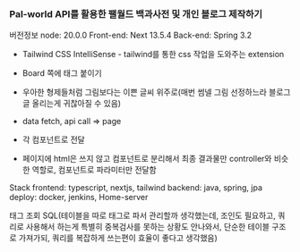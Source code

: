 ### Pal-world API를 활용한 팰월드 백과사전 및 개인 블로그 제작하기

버전정보
node: 20.0.0
Front-end: Next 13.5.4
Back-end: Spring 3.2

- Tailwind CSS IntelliSense - tailwind를 통한 css 작업을 도와주는 extension

- Board 쪽에 태그 붙이기
- 우아한 형제들처럼 그림보다는 이쁜 글씨 위주로(매번 썸넬 그림 선정하느라 블로그 글 올리는게 귀찮아질 수 있음)

- data fetch, api call => page
- 각 컴포넌트로 전달
- 페이지에 html은 쓰지 않고 컴포넌트로 분리해서 최종 결과물만 controller와 비슷한 역할로, 컴포넌트로 파라미터만 전달함

Stack
frontend: typescript, nextjs, tailwind
backend: java, spring, jpa
deploy: docker, jenkins, Home-server

태그 조회 SQL(테이블을 따로 태그로 파서 관리할까 생각했는데, 조인도 필요하고, 쿼리로 사용해서 하는게 특별히 중복검사를 못하는 상황도 안나와서, 단순한 테이블 구조로 가져가되, 쿼리를 복잡하게 쓰는편이 효율이 좋다고 생각했음)

<!-- SELECT *
FROM post
WHERE FIND_IN_SET('ci-cd', REPLACE(tags, ', ', ',')) > 0; -->
